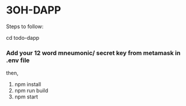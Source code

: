 # 3OH-DAPP
Steps to follow:

cd todo-dapp
### Add your 12 word mneumonic/ secret key from metamask in .env file
then,
1. npm install
2. npm run build
3. npm start
